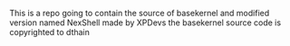 This is a repo going to contain the source of basekernel and modified version named NexShell made by XPDevs the basekernel source code is copyrighted to dthain 
